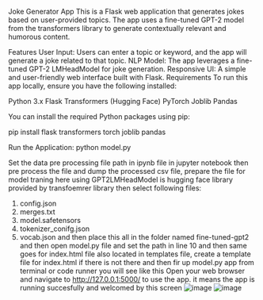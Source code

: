 


Joke Generator App
This is a Flask web application that generates jokes based on user-provided topics. The app uses a fine-tuned GPT-2 model from the transformers library to generate contextually relevant and humorous content.

Features
User Input: Users can enter a topic or keyword, and the app will generate a joke related to that topic.
NLP Model: The app leverages a fine-tuned GPT-2 LMHeadModel for joke generation.
Responsive UI: A simple and user-friendly web interface built with Flask.
Requirements
To run this app locally, ensure you have the following installed:

Python 3.x
Flask
Transformers (Hugging Face)
PyTorch
Joblib
Pandas

You can install the required Python packages using pip:

pip install flask transformers torch joblib pandas

Run the Application:
python model.py

Set the data pre processing file path in ipynb file in jupyter notebook then pre process the file and dump the processed csv file, prepare the file for model traning here using GPT2LMHeadModel is hugging face library provided by transfoemrer library then select following files:
1. config.json
2. merges.txt
3. model.safetensors
4. tokenizer_conifg.json
5. vocab.json
and then place this all in the folder named fine-tuned-gpt2 and then open model.py file and set the path in line 10 and then same goes for index.html file also located in templates file, create a template file for index.html if there is not there and then fir up model.py app from terminal or code runner you will see like this Open your web browser and navigate to http://127.0.0.1:5000/ to use the app.
it means the app is running succesfully and welcomed by this screen
![image](https://github.com/user-attachments/assets/f1cb5ad6-3d6d-4d44-9e68-b37a7e6b86cf)
![image](https://github.com/user-attachments/assets/11ddd218-4019-4e4b-89c6-4b1488594af4)

